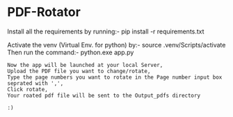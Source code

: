 # PDF-Rotator
Install all the requirements by running:- 
    pip install -r requirements.txt

Activate the venv (Virtual Env. for python) by:-
    source .venv/Scripts/activate
    Then run the command:-
      python.exe app.py
    
    Now the app will be launched at your local Server,
    Upload the PDF file you want to change/rotate,
    Type the page numbers you want to rotate in the Page number input box seprated with ',',
    Click rotate,
    Your roated pdf file will be sent to the Output_pdfs directory
    
    :)
